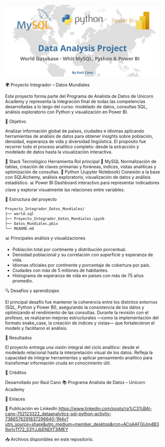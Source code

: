 ![Dashboard del Proyecto](dashboard.png)

🌍 Proyecto Integrador – Datos Mundiales

Este proyecto forma parte del Programa de Analista de Datos de Unicorn Academy y representa la integración final de todas las competencias desarrolladas a lo largo del curso: modelado de datos, consultas SQL, análisis exploratorio con Python y visualización en Power BI.

🎯 Objetivo

Analizar información global de países, ciudades e idiomas aplicando herramientas de análisis de datos para obtener insights sobre población, densidad, esperanza de vida y diversidad lingüística.
El propósito fue recorrer todo el proceso analítico completo: desde la extracción y modelado de datos hasta la visualización interactiva.

🧰 Stack Tecnológico
Herramienta	Rol principal
🐬 MySQL	Normalización de tablas, creación de claves primarias y foráneas, índices, vistas analíticas y optimización de consultas.
🐍 Python (Jupyter Notebook)	Conexión a la base con SQLAlchemy, análisis exploratorio, visualización de datos y análisis estadístico.
📊 Power BI	Dashboard interactivo para representar indicadores clave y explorar visualmente las relaciones entre variables.

🧩 Estructura del proyecto
```
Proyecto_Integrador_Datos_Mundiales/
├── world.sql
├── Proyecto_Integrador_Datos_Mundiales.ipynb
├── Datos_Mundiales.pbix
└── README.md
```

📊 Principales análisis y visualizaciones

- Población total por continente y distribución porcentual.
- Densidad poblacional y su correlación con superficie y esperanza de vida.
- Idiomas oficiales por continente y porcentaje de cobertura por país.
- Ciudades con más de 5 millones de habitantes.
- Histograma de esperanza de vida en países con más de 75 años promedio.

🔍 Desafíos y aprendizajes

El principal desafío fue mantener la coherencia entre los distintos entornos (SQL, Python y Power BI), asegurando la consistencia de los datos y optimizando el rendimiento de las consultas.
Durante la revisión con el profesor, se realizaron mejoras estructurales —como la implementación del formato snake_case, la creación de índices y vistas— que fortalecieron el modelo y facilitaron el análisis.

🚀 Resultados

El proyecto entrega una visión integral del ciclo analítico: desde el modelado relacional hasta la interpretación visual de los datos.
Refleja la capacidad de integrar herramientas y aplicar pensamiento analítico para transformar información cruda en conocimiento útil.

🏁 Créditos

Desarrollado por Raúl Cano
📚 Programa Analista de Datos – Unicorn Academy

📎 Enlaces

🔗 Publicación en LinkedIn https://www.linkedin.com/posts/ra%C3%BAl-cano-752123322_dataanalytics-sql-python-activity-7386576291837296640-1N4v?utm_source=share&utm_medium=member_desktop&rcm=ACoAAFGIJm4B39xrlvTf72_53YJJbENDtT3lMEY

📥 Archivos disponibles en este repositorio.
